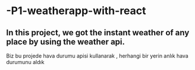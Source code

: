 # -P1-weatherapp-with-react

In this project, we got the instant weather of any place by using the weather api.
-------------------------------------------------------------------------------------------------------------------------------------------------------------------------
Biz bu  projede hava durumu apisi kullanarak , herhangi bir yerin anlık hava durumunu aldık
